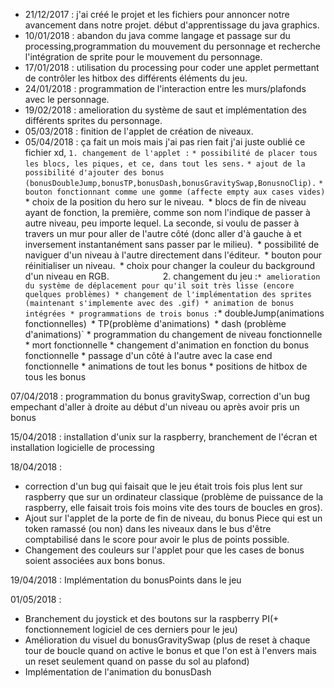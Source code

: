 * 21/12/2017 : j'ai créé le projet et les fichiers pour annoncer notre avancement dans notre projet. début d'apprentissage du java        graphics.
* 10/01/2018 : abandon du java comme langage et passage sur du processing,programmation du mouvement du personnage et recherche l'intégration de sprite pour le mouvement du personnage.
* 17/01/2018 : utilisation du processing pour coder une applet permettant de contrôler les hitbox des différents éléments du jeu.
* 24/01/2018 : programmation de l'interaction entre les murs/plafonds avec le personnage.
* 19/02/2018 : amelioration du système de saut et implémentation des différents sprites du personnage.
* 05/03/2018 : finition de l'applet de création de niveaux.
* 05/04/2018 : ça fait un mois mais j'ai pas rien fait j'ai juste oublié ce fichier xd,
`1. changement de l'applet :` 
`* possibilité de placer tous les blocs, les piques, et ce, dans tout les sens.`
`* ajout de la possibilité d'ajouter des bonus (bonusDoubleJump,bonusTP,bonusDash,bonusGravitySwap,BonusnoClip).`
`* bouton fonctionnant comme une gomme (affecte empty aux cases vides)
`* choix de la position du hero sur le niveau.`
`* blocs de fin de niveau ayant de fonction, la première, comme son nom l'indique de passer à autre niveau, peu importe lequel. La seconde, si voulu de passer à travers un mur pour aller de l'autre côté (donc aller d'à gauche à et inversement instantanément sans passer par le milieu).`
`* possibilité de naviguer d'un niveau à l'autre directement dans l'éditeur.`
`* bouton pour réinitialiser un niveau.`
`* choix pour changer la couleur du background d'un niveau en RGB.`           
`2. changement du jeu :` * amelioration du système de déplacement pour qu'il soit très lisse (encore quelques problèmes)
                                 * changement de l'implémentation des sprites (maintenant s'implemente avec des .gif)
                                 * animation de bonus intégrées
                                 * programmations de trois bonus : `* doubleJump(animations fonctionnelles)`
                                                                  `* TP(problème d'animations)`
                                                                  `* dash      (problème d'animations)`
                                 * programmation du changement de niveau fonctionnelle
                                 * mort fonctionnelle
                                 * changement d'animation en fonction du bonus fonctionnelle
                                 * passage d'un côté à l'autre avec la case end fonctionnelle
                                 * animations de tout les bonus
                                 * positions de hitbox de tous les bonus
                                 
                                 
 07/04/2018 : programmation du bonus gravitySwap, correction d'un bug empechant d'aller à droite au début d'un niveau ou après avoir pris un bonus
             
 15/04/2018 : installation d'unix sur la raspberry, branchement de l'écran et installation logicielle de processing


 18/04/2018 :
 * correction d'un bug qui faisait que le jeu était trois fois plus lent sur raspberry que sur un ordinateur classique (problème de puissance de la raspberry, elle faisait trois fois moins vite des tours de boucles en gros). 
 * Ajout sur l'applet de la porte de fin de niveau, du bonus Piece qui est un token ramassé (ou non) dans les niveaux dans le bus d'être comptabilisé dans le score pour avoir le plus de points possible.
 * Changement des couleurs sur l'applet pour que les cases de bonus soient associées aux bons bonus.


19/04/2018 : Implémentation du bonusPoints dans le jeu


01/05/2018 : 
* Branchement du joystick et des boutons sur la raspberry PI(+ fonctionnement logiciel de ces derniers pour le jeu)
* Amélioration du visuel du bonusGravitySwap (plus de reset à chaque tour de boucle quand on active le bonus et que l'on est à l'envers mais un reset seulement quand on passe du sol au plafond)
* Implémentation de l'animation du bonusDash

